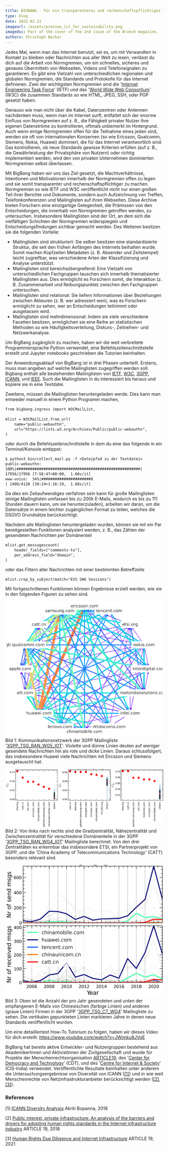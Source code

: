```yaml
---
title: BIGBANG - Für ein transparenteres und rechenschaftspflichtiges Internet
type: blog
date: 2022-02-21
imageurl: /assets/preview_ict_for_sustainability.png
imagedsc: Part of the cover of the 2nd issue of the Branch magazine.
authors: Christoph Becker
---
```


Jedes Mal, wenn man das Internet benutzt, sei es, um mit Verwandten in Kontakt zu bleiben oder Nachrichten aus aller Welt zu lesen, verlässt du dich auf die Arbeit von Normgremien, um ein schnelles, sicheres und genaues Übermitteln von Webseiten, Videos und Telefonsignalen zu garantieren. Es gibt eine Vielzahl von unterschiedlichen regionalen und globalen Normgremien, die Standards und Protokolle für das Internet definieren. Zwei der wichtigsten Normgremien sind die '[Internet Engineering Task Force](https://www.ietf.org/)' (IETF) und das '[World Wide Web Consortium](https://www.w3.org/)' (W3C) die zusammen Standards so wie HTML, JPEG, SSH, oder PGP gesetzt haben.

Genauso wie man nicht über die Kabel, Datenzentren oder Antennen nachdenken muss, wenn man im Internet surft, entfaltet sich der enorme Einfluss von Normgremien auf z. B., die Fähigkeit privater Nutzer ihre eigenen Datenströme zu kontrollieren, oftmals unbemerkt im Hintergrund. Auch wenn einige Normgremien offen für die Teilnahme eines jeden sind, werden sie oft von internationalen Konzernen (so wie Ericsson, Qualcomm, Siemens, Nokia, Huawei) dominiert, die für das Internet verantwortlich sind. Das kontrollieren, ob neue Standards gewisse Kriterien erfüllen (auf z. B., die Gewährleistung der Privatsphäre von Nutzern) oder richtig implementiert werden, wird den von privaten Unternehmen dominierten Normgremien selbst überlassen.

Mit BigBang haben wir uns das Ziel gesetzt, die Machtverhältnisse, Intentionen und Motivationen innerhalb der Normgremien offen zu legen und sie somit transparenter und rechenschaftspflichtiger zu machen. Normgremien so wie IETF und W3C veröffentlicht nicht nur einen großen Teil ihrer Berichte und Dokumente, sondern auch Aufzeichnung von Treffen, Telefonkonferenzen und Mailinglisten auf ihren Webseiten. Diese Archive bieten Forschern eine einzigartige Gelegenheit, die Prämissen von den Entscheidungen, die innerhalb von Normgremien getroffen werden, zu untersuchen. Insbesondere Mailinglisten sind der Ort, an dem sich die vielfältigen Schichten der Normgremien widerspiegeln und Entscheidungsfindungen sichtbar gemacht werden. Des Weiteren besitzen sie die folgenden Vorteile:
- Mailinglisten sind strukturiert: Sie selber besitzen eine standardisierte Struktur, die seit den frühen Anfängen des Internets beihalten wurde. Somit machen Kopfzeilen Metadaten (z. B. Absender und Zeitstempel) leicht zugreifbar, was verschiedene Arten der Klassifizierung und Analyse unterstützt.
- Mailinglisten sind bereichsübergreifend: Eine Vielzahl von unterschiedlichen Fachgruppen tauschen sich innerhalb thematisierter Mailinglisten aus. Dies ermöglicht es Forschern somit, die Interaktion (z. B. Zusammenarbeit und Reibungspunkte) zwischen den Fachgruppen untersuchen.
- Mailinglisten sind relational: Sie liefern Informationen über Beziehungen zwischen Akteuren (z. B. wer adressiert wen), was es Forschern ermöglicht zu sehen, wer an Entscheidungen teilnimmt oder ausgelassen wird.
- Mailinglisten sind mehrdimensional: Indem sie viele verschiedene Facetten besitzen, ermöglichen sie eine Reihe an statistischen Methoden so wie Häufigkeitsverteilung, Diskurs-, Zeitreihen- und Netzwerkanalyse.

Um BigBang zugänglich zu machen, haben wir die weit verbreitete Programmiersprache Python verwendet, eine Befehlszeilenschnittstelle erstellt und Jupyter notebooks geschrieben die Tutorien beinhalten.

Der Anwendungsablauf von BigBang ist in drei Phasen unterteilt. Erstens, muss man angeben auf welche Mailinglisten zugegriffen werden soll. Bigbang enthält alle bestehenden Mailinglisten von [IETF](https://github.com/datactive/bigbang/blob/main/examples/url_collections/mm.ietf.org.txt), [W3C](https://github.com/datactive/bigbang/blob/main/examples/url_collections/W3C.txt), [3GPP](https://github.com/datactive/bigbang/blob/main/examples/url_collections/listserv.3GPP.txt), [ICANN](https://github.com/datactive/bigbang/blob/main/examples/url_collections/mm.icann.org.txt), und [IEEE](https://github.com/datactive/bigbang/blob/main/examples/url_collections/listserv.IEEE.txt). Such die Mailinglisten in du interessiert bis heraus und kopiere sie in eine Textdatei.

Zweitens, müssen die Mailinglisten heruntergeladen werde. Dies kann man entweder manuell in einem Python Programm machen,
```
from bigbang.ingress import W3CMailList,

mlist = W3CMailList.from_url(
    name="public-webauthn",
    url="https://lists.w3.org/Archives/Public/public-webauthn",
)
```
oder durch die Befehlszeilenschnittstelle in dem du eine das folgende in ein Terminal/Konsole eintippst:
```
$ python3 bin/collect_mail.py -f <Dateipfad zu der Textdatei>
public-webauthn: 100%|#######################################################| 17956/17956 [7:58:47<00:00,  1.60s/it]
www-voice:  34%|######################8                                        | 1408/4128 [38:24<1:16:19,  1.68s/it]
```
Da dies ein Zeitaufwendiges verfahren sein kann für große Mailinglisten (einige Mailinglisten umfassen bis zu 200k E-Mails, wodurch es bis zu 111 Stunden dauern kann, um sie herunterzuladen), arbeiten wir daran, um die Datensätze in einem leichter zugänglichen Format zu teilen, welches die DSGVO Grundsätze berücksichtigt.

Nachdem alle Mailinglisten heruntergeladen wurden, können sie mit ein Par bereitgestellten Funktionen analysiert werden, z. B., das Zählen der gesendeten Nachrichten per Domänenteil
```
mlist.get_messagescount(
    header_fields=["comments-to"],
    per_address_field="domain",
)
```
oder das Filtern aller Nachrichten mit einer bestimmten Betreffzeile
```
mlist.crop_by_subject(match="EVS SWG Sessions")
```

Mit fortgeschrittenen Funktionen können Ergebnisse erzielt werden, wie sie in den folgenden Figuren zu sehen sind.

![Communication Network in 3GPP_TSG_RAN_WG5_IOT](/assets/internet_governance/bigbang_communication_network.png?raw=true)
Bild 1: Kommunikationsnetzwerk der 3GPP Mailingliste '[3GPP_TSG_RAN_WG5_IOT](https://list.etsi.org/scripts/wa.exe?A0=3GPP_TSG_RAN_WG5_IOT)'. Violette und dünne Linien deuten auf weniger gesendete Nachrichten hin als rote und dicke Linien. Daraus schlussfolgert, das insbesondere Huawei viele Nachrichten mit Eircsson und Siemens ausgetauscht hat.

![Network centralities in 3GPP_TSG_RAN_WG4_IOT](/assets/internet_governance/bigbang_centralities.png?raw=true)
Bild 2: Von links nach rechts sind die Gradzentralität, Nähezentralität und Zwischenzentralität für verschiedene Domänenteile in der 3GPP '[3GPP_TSG_RAN_WG4_IOT](https://list.etsi.org/scripts/wa.exe?A0=3GPP_TSG_RAN_WG4_IOT)' Mailingliste berechnet. Von den drei Zentralitäten es erkennbar das insbesondere ETSI, ein Partnerprojekt von 3GPP, und die 'China Academy of Telecommunications Technology' (CATT) besonders relevant sind.

![Number of send and received messages by Chinese companies in the 3GPP_TSG_CT_WG4](/assets/internet_governance/bigbang_msgs_send_received.png?raw=true)
Bild 3: Oben ist die Anzahl der pro Jahr gesendeten und unten der empfangenen E-Mails von Chinesischen (farbige Linien) und anderen (graue Linien) Firmen in der 3GPP '[3GPP_TSG_CT_WG4](https://list.etsi.org/scripts/wa.exe?A0=3GPP_TSG_CT_WG4)' Mailingliste zu sehen. Die vertikalen gepunkteten Linien markieren Jahre in denen neue Standards veröffentlicht wurden.


Um eine detailliertest How-To Tutorium zu folgen, haben wir dieses Video für dich erstellt: https://www.youtube.com/watch?v=JWimku8JVqE

BigBang hat bereits aktive Entwickler- und Nutzergruppen bestehend aus AkademikerInnen und AktivistInnen der Zivilgesellschaft und wurde für Projekte der Menschenrechtsorganisation [ARTICLE19](https://www.article19.org/), des '[Center for Democracy and Technology](https://cdt.org/)' (CDT), und des '[Centre for Internet & Society](https://cis-india.org/)' (CIS-India) verwendet. Veröffentlichte Resultate beinhalten unter anderem die Untersuchungsergebnisse von Diversität von ICANN ([[1]](#1)) und in wie weit Menschenrechte von Netzinfrastrukturanbieter berücksichtigt werden ([[2]](#2), [[3]](#3)).


### References
<a id="1">[1]</a>
[ICANN Diversity Analysis](https://cis-india.org/internet-governance/blog/icann-diversity-analysis)
Akriti Bopanna, 2018


<a id="2">[2]</a>
[Public interest, private infrastructure: An analysis of the barriers and drivers for adopting human rights standards in the Internet infrastructure industry](https://www.article19.org/wp-content/uploads/2018/06/HRIA-report-UNGP_5.6.pdf)
ARTICLE 19, 2018


<a id="3">[3]</a>
[Human Rights Due Diligence and Internet Infrastructure](https://www.article19.org/wp-content/uploads/2021/06/A19-and-DIHR-pilot-project-outcome-report_FINAL.pdf)
ARTICLE 19, 2021

